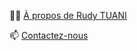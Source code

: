 🤙🏻 [À propos de Rudy TUANI](https://www.linkedin.com/in/WebAppsConception)

📫 [Contactez-nous](mailto:rudy.t54230@gmail.com)
